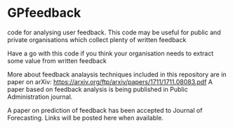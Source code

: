 # GPfeedback
code for analysing user feedback. This code may be useful for public and private organisations which collect plenty of written feedback

Have a go with this code if you think your organisation needs to extract some value from written feedback



More about feedback analaysis techniques included in this repository are in paper on arXiv: https://arxiv.org/ftp/arxiv/papers/1711/1711.08083.pdf
A paper based on feedback analysis is being published in Public Administration journal.

A paper on prediction of feedback has been accepted to Journal of Forecasting. Links will be posted here when available.
